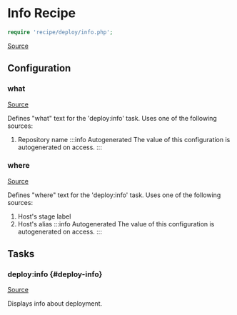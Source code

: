 <!-- DO NOT EDIT THIS FILE! -->
<!-- Instead edit recipe/deploy/info.php -->
<!-- Then run bin/docgen -->

# Info Recipe

```php
require 'recipe/deploy/info.php';
```

[Source](/recipe/deploy/info.php)


## Configuration
### what
[Source](https://github.com/deployphp/deployer/blob/master/recipe/deploy/info.php#L8)

Defines "what" text for the 'deploy:info' task.
Uses one of the following sources:
1. Repository name
:::info Autogenerated
The value of this configuration is autogenerated on access.
:::




### where
[Source](https://github.com/deployphp/deployer/blob/master/recipe/deploy/info.php#L20)

Defines "where" text for the 'deploy:info' task.
Uses one of the following sources:
1. Host's stage label
2. Host's alias
:::info Autogenerated
The value of this configuration is autogenerated on access.
:::





## Tasks

### deploy:info {#deploy-info}
[Source](https://github.com/deployphp/deployer/blob/master/recipe/deploy/info.php#L29)

Displays info about deployment.





